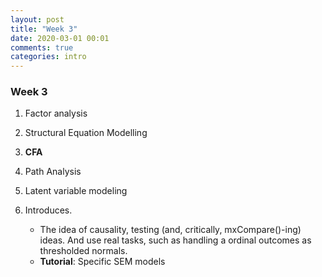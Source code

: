 ```yaml
---
layout: post
title: "Week 3"
date: 2020-03-01 00:01
comments: true
categories: intro
---
```


<a name="top"></a>
### Week 3

1. Factor analysis
2. Structural Equation Modelling
3. **CFA**
4. Path Analysis
5. Latent variable modeling

3. Introduces.
	* The idea of causality, testing (and, critically, mxCompare()-ing) ideas. And use real tasks, such as handling a ordinal outcomes as thresholded normals.
	* **Tutorial**: Specific SEM models
